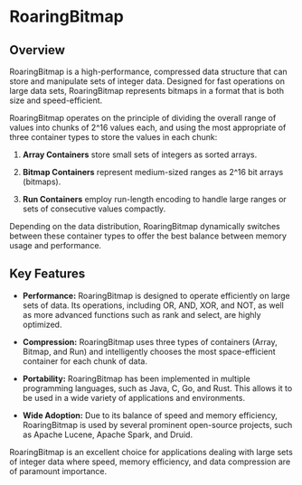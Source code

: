
# RoaringBitmap

## Overview

RoaringBitmap is a high-performance, compressed data structure that can store and manipulate sets of integer data. Designed for fast operations on large data sets, RoaringBitmap represents bitmaps in a format that is both size and speed-efficient.

RoaringBitmap operates on the principle of dividing the overall range of values into chunks of 2^16 values each, and using the most appropriate of three container types to store the values in each chunk:

1. **Array Containers** store small sets of integers as sorted arrays.

2. **Bitmap Containers** represent medium-sized ranges as 2^16 bit arrays (bitmaps).

3. **Run Containers** employ run-length encoding to handle large ranges or sets of consecutive values compactly.

Depending on the data distribution, RoaringBitmap dynamically switches between these container types to offer the best balance between memory usage and performance.

## Key Features

- **Performance:** RoaringBitmap is designed to operate efficiently on large sets of data. Its operations, including OR, AND, XOR, and NOT, as well as more advanced functions such as rank and select, are highly optimized.

- **Compression:** RoaringBitmap uses three types of containers (Array, Bitmap, and Run) and intelligently chooses the most space-efficient container for each chunk of data.

- **Portability:** RoaringBitmap has been implemented in multiple programming languages, such as Java, C, Go, and Rust. This allows it to be used in a wide variety of applications and environments.

- **Wide Adoption:** Due to its balance of speed and memory efficiency, RoaringBitmap is used by several prominent open-source projects, such as Apache Lucene, Apache Spark, and Druid.

RoaringBitmap is an excellent choice for applications dealing with large sets of integer data where speed, memory efficiency, and data compression are of paramount importance.
